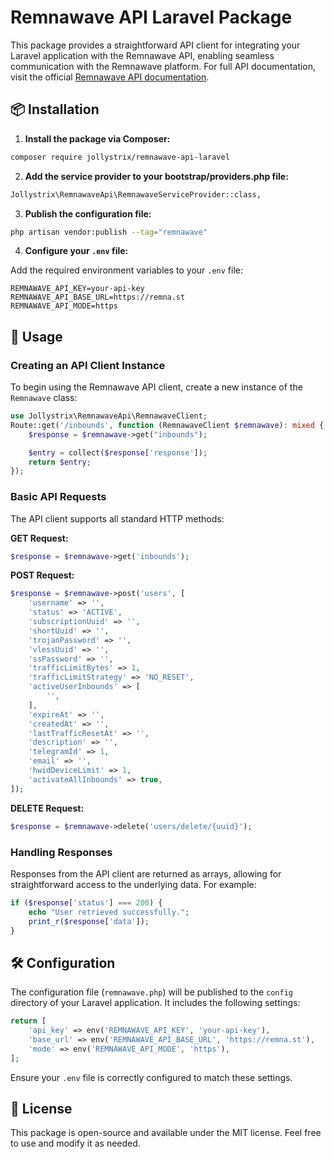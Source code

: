 # Remnawave API Laravel Package

This package provides a straightforward API client for integrating your Laravel application with the Remnawave API, enabling seamless communication with the Remnawave platform. For full API documentation, visit the official [Remnawave API documentation](https://remna.st/api).

## 📦 Installation

1. **Install the package via Composer:**

```bash
composer require jollystrix/remnawave-api-laravel
```

2. **Add the service provider to your bootstrap/providers.php file:**

```bash
Jollystrix\RemnawaveApi\RemnawaveServiceProvider::class,
```

3. **Publish the configuration file:**

```bash
php artisan vendor:publish --tag="remnawave"
```

4. **Configure your `.env` file:**

Add the required environment variables to your `.env` file:

```env
REMNAWAVE_API_KEY=your-api-key
REMNAWAVE_API_BASE_URL=https://remna.st
REMNAWAVE_API_MODE=https
```

## 🚀 Usage

### Creating an API Client Instance

To begin using the Remnawave API client, create a new instance of the `Remnawave` class:

```php
use Jollystrix\RemnawaveApi\RemnawaveClient;
Route::get('/inbounds', function (RemnawaveClient $remnawave): mixed {
    $response = $remnawave->get("inbounds");

    $entry = collect($response['response']);
    return $entry;
});
```

### Basic API Requests

The API client supports all standard HTTP methods:

**GET Request:**

```php
$response = $remnawave->get('inbounds');
```

**POST Request:**

```php
$response = $remnawave->post('users', [
	'username' => '',
	'status' => 'ACTIVE',
	'subscriptionUuid' => '',
	'shortUuid' => '',
	'trojanPassword' => '',
	'vlessUuid' => '',
	'ssPassword' => '',
	'trafficLimitBytes' => 1,
	'trafficLimitStrategy' => 'NO_RESET',
	'activeUserInbounds' => [
		'',
	],
	'expireAt' => '',
	'createdAt' => '',
	'lastTrafficResetAt' => '',
	'description' => '',
	'telegramId' => 1,
	'email' => '',
	'hwidDeviceLimit' => 1,
	'activateAllInbounds' => true,
]);
```

**DELETE Request:**

```php
$response = $remnawave->delete('users/delete/{uuid}');
```

### Handling Responses

Responses from the API client are returned as arrays, allowing for straightforward access to the underlying data. For example:

```php
if ($response['status'] === 200) {
    echo "User retrieved successfully.";
    print_r($response['data']);
}
```

## 🛠 Configuration

The configuration file (`remnawave.php`) will be published to the `config` directory of your Laravel application. It includes the following settings:

```php
return [
    'api_key' => env('REMNAWAVE_API_KEY', 'your-api-key'),
    'base_url' => env('REMNAWAVE_API_BASE_URL', 'https://remna.st'),
    'mode' => env('REMNAWAVE_API_MODE', 'https'),
];
```

Ensure your `.env` file is correctly configured to match these settings.

## 📄 License

This package is open-source and available under the MIT license. Feel free to use and modify it as needed.
